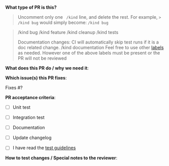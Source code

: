 **What type of PR is this?**
> Uncomment only one ` /kind` line, and delete the rest.
> For example, `> /kind bug` would simply become: `/kind bug`

> /kind bug
> /kind feature
> /kind cleanup
> /kind tests
>
> Documentation changes: CI will automatically skip test runs if it is a doc related change.
> /kind documentation
> Feel free to use other [labels](https://github.com/openshift/odo/labels) as needed. However one of the above labels must be present or the PR will not be reviewed

**What does this PR do / why we need it**:

**Which issue(s) this PR fixes**:

Fixes #?

**PR acceptance criteria**:

- [ ] Unit test 

- [ ] Integration test 

- [ ] Documentation 

- [ ] Update changelog

- [ ] I have read the [test guidelines](https://github.com/openshift/odo/blob/master/docs/dev/test-architecture.adoc)

**How to test changes / Special notes to the reviewer**:
